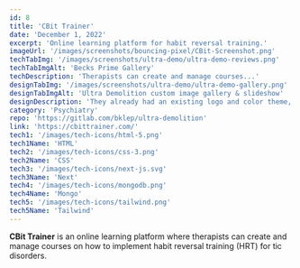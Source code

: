 ```yaml
---
id: 8
title: 'CBit Trainer'
date: 'December 1, 2022'
excerpt: 'Online learning platform for habit reversal training.'
imageUrl: '/images/screenshots/bouncing-pixel/CBit-Screenshot.png'
techTabImg: '/images/screenshots/ultra-demo/ultra-demo-reviews.png'
techTabImgAlt: 'Becks Prime Gallery'
techDescription: 'Therapists can create and manage courses...'
designTabImg: '/images/screenshots/ultra-demo/ultra-demo-gallery.png'
designTabImgAlt: 'Ultra Demolition custom image gallery & slideshow'
designDescription: 'They already had an existing logo and color theme, but they needed a way to display their massive collection of 66+ images. I created a custom gallery with a lightbox/slideshow functionality to display thier work. Since they have a strong social media presence, I integrated their FaceBook feed and created a custom social widget for desktop & mobile.'
category: 'Psychiatry'
repo: 'https://gitlab.com/bklep/ultra-demolition'
link: 'https://cbittrainer.com/' 
tech1: '/images/tech-icons/html-5.png'
tech1Name: 'HTML'
tech2: '/images/tech-icons/css-3.png'
tech2Name: 'CSS'
tech3: '/images/tech-icons/next-js.svg'
tech3Name: 'Next'
tech4: '/images/tech-icons/mongodb.png'
tech4Name: 'Mongo'
tech5: '/images/tech-icons/tailwind.png'
tech5Name: 'Tailwind'
---
```


**CBit Trainer** is an online learning platform where therapists can create and manage courses on how to implement habit reversal training (HRT) for tic disorders.
